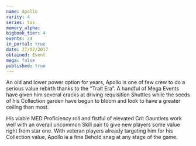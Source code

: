 ```yaml
---
name: Apollo
rarity: 4
series: tos
memory_alpha:
bigbook_tier: 4
events: 24
in_portal: true
date: 27/02/2017
obtained: Event
mega: false
published: true
---
```


An old and lower power option for years, Apollo is one of few crew to do a serious value rebirth thanks to the “Trait Era”. A handful of Mega Events have given him several cracks at driving requisition Shuttles while the seeds of his Collection garden have begun to bloom and look to have a greater ceiling than most.

His viable MED Proficiency roll and fistful of elevated Crit Gauntlets work well with an overall uncommon Skill pair to give new players some value right from star one. With veteran players already targeting him for his Collection value, Apollo is a fine Behold snag at any stage of the game.

